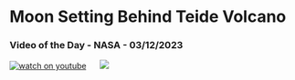 # Moon Setting Behind Teide Volcano
### Video of the Day - NASA - 03/12/2023
[![watch on youtube](https://img.youtube.com/vi/afHfMMC-MJE/mqdefault.jpg)](https://www.youtube.com/embed/afHfMMC-MJE?rel=0)&nbsp; &nbsp; &nbsp; <img src="https://github-readme-streak-stats.herokuapp.com/?user=tempo-riz&theme=synthwave" >



  
